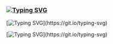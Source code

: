 ### [![Typing SVG](https://readme-typing-svg.herokuapp.com?color=%2336BCF7&lines=Hi!+%2F+%C2%A1Hola!+%F0%9F%91%8B)](https://git.io/typing-svg)
[![Typing SVG](https://readme-typing-svg.herokuapp.com?color=%2336BCF7&lines=I'm+a+Software+Engineering+Student!)](https://git.io/typing-svg)

[![Typing SVG](https://readme-typing-svg.herokuapp.com?font=&color=%231345DF&size=18&vCenter=true&lines=%C2%A1Estudio+Ingenier%C3%ADa+en+Software!)](https://git.io/typing-svg)
<!--
**martnjf/martnjf** is a ✨ _special_ ✨ repository because its `README.md` (this file) appears on your GitHub profile.

Here are some ideas to get you started:

- 🔭 I’m currently working on ...
- 🌱 I’m currently learning ...
- 👯 I’m looking to collaborate on ...
- 🤔 I’m looking for help with ...
- 💬 Ask me about ...
- 📫 How to reach me: ...
- 😄 Pronouns: ...
- ⚡ Fun fact: ...
-->
